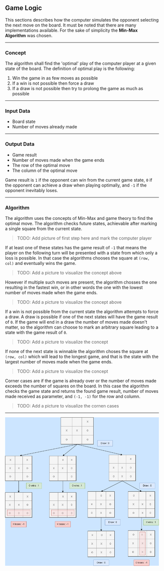 ## Game Logic

This sections describes how the computer simulates the opponent selecting the next move on the board. It must be 
noted that there are many implementations available. For the sake of simplicity the **Min-Max 
Algorithm** was chosen.

_________________________________________________________________________________________________
### Concept

The algorithm shall find the 'optimal' play of the computer player at a given state of the board.
The definition of optimal play is the following:

1. Win the game in as few moves as possible
2. If a win is not possible then force a draw
3. If a draw is not possible then try to prolong the game as much as possible

_________________________________________________________________________________________________
### Input Data

- Board state
- Number of moves already made

_________________________________________________________________________________________________
### Output Data

- Game result
- Number of moves made when the game ends
- The row of the optimal move
- The column of the optimal move

Game result is `1` if the opponent can win from the current game state, `0` if the opponent 
can achieve a draw when playing optimally, and `-1` if the opponent inevitably loses.

_________________________________________________________________________________________________
### Algorithm

The algorithm uses the concepts of Min-Max and game theory to find the optimal move. The 
algorithm checks future states, achievable after marking a single square from the current state. 

> TODO:  Add picture of first step here and mark the computer player

If at least one of these states has the game result of `-1` that means the player on the 
following turn will be presented with a state from which only a loss is possible. In that case 
the algorithms chooses the square at `(row, col)` and eventually wins the game.

> TODO: Add a picture to visualize the concept above

However if multiple such moves are present, the algorithm chosses the one resulting in the 
fastest win, or in other words the one with the lowest number of moves made when the game ends.

> TODO: Add a picture to visualize the concept above

If a win is not possible from the current state the algorithm attempts to force a draw. A draw 
is possible if one of the next states will have the game result of `0`. If the game will 
end in a draw the number of moves made doesn't matter, so the algorithm can choose to mark 
an arbitrary square leading to a state with the game result of `0`.

> TODO: Add a picture to visualize the concept

If none of the next state is winnable the algorithm choses the square at `(row, col)` which will 
lead to the longest game, and that is the state with the largest number of moves made when the game
ends.

> TODO: Add a picture to visualize the concept

Corner cases are if the game is already over or the number of moves made exceeds the number of 
squares on the board. In this case the algorithm checks the game state and returns the found 
game result, number of moves made received as parameter, and `(-1, -1)` for the row and column.

> TODO: Add a picture to visualize the cornen cases

_________________________________________________________________________________________________
![TicTacToe diagram](https://github.com/dimitarnn/PythonTicTacToe/blob/master/Doc/TicTacToe_possibility_tree_png.png)
